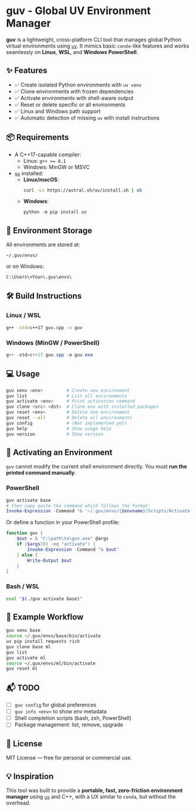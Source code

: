 # guv - Global UV Environment Manager

**guv** is a lightweight, cross-platform CLI tool that manages global Python virtual environments using [`uv`](https://github.com/astral-sh/uv). It mimics basic `conda`-like features and works seamlessly on **Linux**, **WSL**, and **Windows PowerShell**.

## ✨ Features

- ✅ Create isolated Python environments with `uv venv`
- ✅ Clone environments with frozen dependencies
- ✅ Activate environments with shell-aware output
- ✅ Reset or delete specific or all environments
- ✅ Linux and Windows path support
- ✅ Automatic detection of missing `uv` with install instructions

## 📦 Requirements

- A C++17-capable compiler:
  - Linux: `g++ >= 8.1`
  - Windows: MinGW or MSVC
- [`uv`](https://github.com/astral-sh/uv) installed:
  - **Linux/macOS**:
    ```bash
    curl -Ls https://astral.sh/uv/install.sh | sh
    ```
  - **Windows**:
    ```powershell
    python -m pip install uv
    ```

## 📂 Environment Storage

All environments are stored at:

```
~/.guv/envs/
```

or on Windows:

```
C:\Users\<You>\.guv\envs\
```

## 🛠 Build Instructions

### Linux / WSL

```bash
g++ -std=c++17 guv.cpp -o guv
```

### Windows (MinGW / PowerShell)

```powershell
g++ -std=c++17 guv.cpp -o guv.exe
```

## 💻 Usage

```bash
guv venv <env>         # Create new environment
guv list               # List all environments
guv activate <env>     # Print activation command
guv clone <src> <dst>  # Clone env with installed packages
guv reset <env>        # Delete one environment
guv reset --all        # Delete all environments
guv config             # (Not implemented yet)
guv help               # Show usage help
guv version            # Show version
```

## 🧠 Activating an Environment

`guv` cannot modify the current shell environment directly. You must **run the printed command manually**.

### PowerShell

```powershell
guv activate base
# then copy paste the command which follows the format:
Invoke-Expression -Command "& '~/.guv/envs/{$envname}/Scripts/Activate.ps1'"
```

Or define a function in your PowerShell profile:

```powershell
function guv {
    $out = & "C:\path\to\guv.exe" @args
    if ($args[0] -eq "activate") {
        Invoke-Expression -Command "& $out"
    } else {
        Write-Output $out
    }
}
```

### Bash / WSL

```bash
eval "$(./guv activate base)"
```

## 🧪 Example Workflow

```bash
guv venv base
source ~/.guv/envs/base/bin/activate
uv pip install requests rich
guv clone base ml
guv list
guv activate ml
source ~/.guv/envs/ml/bin/activate
guv reset ml
```

## 📬 TODO

- [ ] `guv config` for global preferences
- [ ] `guv info <env>` to show env metadata
- [ ] Shell completion scripts (bash, zsh, PowerShell)
- [ ] Package management: list, remove, upgrade

## 📝 License

MIT License — free for personal or commercial use.

## 💡 Inspiration

This tool was built to provide a **portable, fast, zero-friction environment manager** using [`uv`](https://github.com/astral-sh/uv) and C++, with a UX similar to `conda`, but without the overhead.
